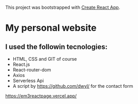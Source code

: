 This project was bootstrapped with [Create React App](https://github.com/facebook/create-react-app).

# My personal website 

## I used the followin tecnologies:

- HTML, CSS and GIT of course
- React.js
- React-router-dom
- Axios
- Serverless Api
- A script by https://github.com/dwyl/ for the contact form

https://em3reactpage.vercel.app/

